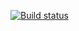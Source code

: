 [![Build status](https://ci.appveyor.com/api/projects/status/f7yy6564jtyc34fc?svg=true)](https://ci.appveyor.com/project/nmoraru/aqa-6-1-bdd)